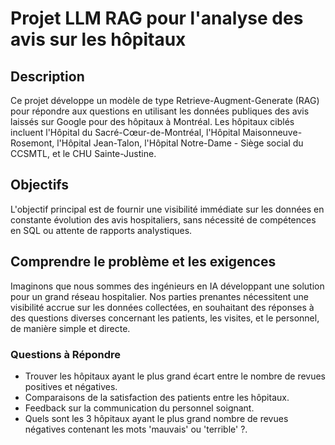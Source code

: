 # Projet LLM RAG pour l'analyse des avis sur les hôpitaux

## Description
Ce projet développe un modèle de type Retrieve-Augment-Generate (RAG) pour répondre aux questions en utilisant les données publiques des avis laissés sur Google pour des hôpitaux à Montréal. Les hôpitaux ciblés incluent l'Hôpital du Sacré-Cœur-de-Montréal, l'Hôpital Maisonneuve-Rosemont, l'Hôpital Jean-Talon, l'Hôpital Notre-Dame - Siège social du CCSMTL, et le CHU Sainte-Justine.

## Objectifs
L'objectif principal est de fournir une visibilité immédiate sur les données en constante évolution des avis hospitaliers, sans nécessité de compétences en SQL ou attente de rapports analystiques.

## Comprendre le problème et les exigences
Imaginons que nous sommes des ingénieurs en IA développant une solution pour un grand réseau hospitalier. Nos parties prenantes nécessitent une visibilité accrue sur les données collectées, en souhaitant des réponses à des questions diverses concernant les patients, les visites, et le personnel, de manière simple et directe.

### Questions à Répondre
- Trouver les hôpitaux ayant le plus grand écart entre le nombre de revues positives et négatives.
- Comparaisons de la satisfaction des patients entre les hôpitaux.
- Feedback sur la communication du personnel soignant.
- Quels sont les 3 hôpitaux ayant le plus grand nombre de revues négatives contenant les mots 'mauvais' ou 'terrible' ?.
